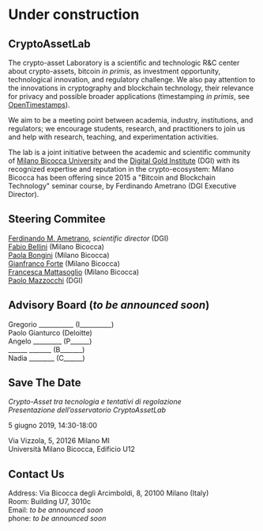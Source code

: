 # Under construction

## CryptoAssetLab

The crypto-asset Laboratory is
a scientific and technologic R&C center
about crypto-assets, bitcoin <em>in primis</em>,
as investment opportunity, technological innovation,
and regulatory challenge.
We also pay attention to the innovations in cryptography and
blockchain technology, their relevance for privacy and 
possible broader applications
(timestamping <em>in primis</em>, see
[OpenTimestamps](www.opentimestamps.org)).

We aim to be a meeting point between academia, industry,
institutions, and regulators; we encourage students, research,
and practitioners to join us and help with
research, teaching, and experimentation activities.

The lab is a joint initiative between the
academic and scientific community of
[Milano Bicocca University](www.unimib.it) and the
[Digital Gold Institute](www.dgi.io) (DGI) with its recognized
expertise and reputation in the crypto-ecosystem:
Milano Bicocca has been offering since 2015 a
"Bitcoin and Blockchain Technology"
seminar course, by Ferdinando Ametrano (DGI Executive Director).


## Steering Commitee

[Ferdinando M. Ametrano](www.ametrano.net/about), _scientific director_ (DGI)  
[Fabio Bellini](https://www.unimib.it/fabio-bellini) (Milano Bicocca)  
[Paola Bongini](https://www.unimib.it/paola-agnese-bongini) (Milano Bicocca)  
[Gianfranco Forte](https://www.unimib.it/gianfranco-forte) (Milano Bicocca)  
[Francesca Mattasoglio](https://www.unimib.it/francesca-mattassoglio) (Milano Bicocca)  
[Paolo Mazzocchi](https://dgi.io/#team) (DGI)  

## Advisory Board (_to be announced soon_)

Gregorio ___________ (I__________)  
Paolo Gianturco (Deloitte)  
Angelo _________ (P______)  
______ _______ (B_______)  
Nadia ________ (C______)

## Save The Date

*Crypto-Asset tra tecnologia e tentativi di regolazione*  
_Presentazione dell’osservatorio CryptoAssetLab_

5 giugno 2019, 14:30-18:00

Via Vizzola, 5, 20126 Milano MI  
Università Milano Bicocca, Edificio U12

## Contact Us

Address: Via Bicocca degli Arcimboldi, 8, 20100 Milano (Italy)  
Room: Building U7, 3010c  
Email: _to be announced soon_  
phone: _to be announced soon_
